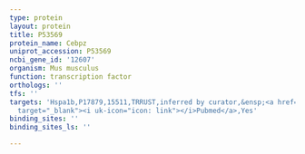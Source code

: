 ```yaml
---
type: protein
layout: protein
title: P53569
protein_name: Cebpz
uniprot_accession: P53569
ncbi_gene_id: '12607'
organism: Mus musculus
function: transcription factor
orthologs: ''
tfs: ''
targets: 'Hspa1b,P17879,15511,TRRUST,inferred by curator,&ensp;<a href="https://www.ncbi.nlm.nih.gov/pubmed/?term=17251428%5Buid%5D+OR+29087512%5Buid%5D"
  target="_blank"><i uk-icon="icon: link"></i>Pubmed</a>,Yes'
binding_sites: ''
binding_sites_ls: ''

---
```

